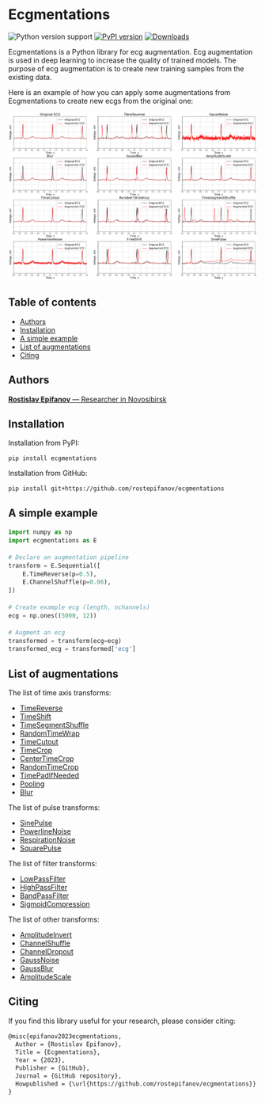 # Ecgmentations

![Python version support](https://img.shields.io/pypi/pyversions/ecgmentations)
[![PyPI version](https://badge.fury.io/py/ecgmentations.svg)](https://badge.fury.io/py/ecgmentations)
[![Downloads](https://pepy.tech/badge/ecgmentations/month)](https://pepy.tech/project/ecgmentations?versions=0.0.*)

Ecgmentations is a Python library for ecg augmentation. Ecg augmentation is used in deep learning to increase the quality of trained models. The purpose of ecg augmentation is to create new training samples from the existing data.

Here is an example of how you can apply some augmentations from Ecgmentations to create new ecgs from the original one:

![preview](https://raw.githubusercontent.com/rostepifanov/ecgmentations/main/images/preview.png)

## Table of contents
- [Authors](#authors)
- [Installation](#installation)
- [A simple example](#a-simple-example)
- [List of augmentations](#list-of-augmentations)
- [Citing](#citing)

## Authors
[**Rostislav Epifanov** — Researcher in Novosibirsk]()

## Installation
Installation from PyPI:

```
pip install ecgmentations
```

Installation from GitHub:

```
pip install git+https://github.com/rostepifanov/ecgmentations
```

## A simple example
```python
import numpy as np
import ecgmentations as E

# Declare an augmentation pipeline
transform = E.Sequential([
    E.TimeReverse(p=0.5),
    E.ChannelShuffle(p=0.06),
])

# Create example ecg (length, nchannels)
ecg = np.ones((5000, 12))

# Augment an ecg
transformed = transform(ecg=ecg)
transformed_ecg = transformed['ecg']
```

## List of augmentations

The list of time axis transforms:

- [TimeReverse]()
- [TimeShift]()
- [TimeSegmentShuffle]()
- [RandomTimeWrap]()
- [TimeCutout]()
- [TimeCrop]()
- [CenterTimeCrop]()
- [RandomTimeCrop]()
- [TimePadIfNeeded]()
- [Pooling]()
- [Blur]()

The list of pulse transforms:

- [SinePulse]()
- [PowerlineNoise]()
- [RespirationNoise]()
- [SquarePulse]()

The list of filter transforms:

- [LowPassFilter]()
- [HighPassFilter]()
- [BandPassFilter]()
- [SigmoidCompression]()

The list of other transforms:

- [AmplitudeInvert]()
- [ChannelShuffle]()
- [ChannelDropout]()
- [GaussNoise]()
- [GaussBlur]()
- [AmplitudeScale]()


## Citing

If you find this library useful for your research, please consider citing:

```
@misc{epifanov2023ecgmentations,
  Author = {Rostislav Epifanov},
  Title = {Ecgmentations},
  Year = {2023},
  Publisher = {GitHub},
  Journal = {GitHub repository},
  Howpublished = {\url{https://github.com/rostepifanov/ecgmentations}}
}
```
